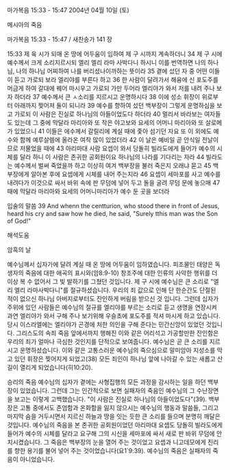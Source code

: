 마가복음 15:33 - 15:47 
2004년 04월 10일 (토)

메시아의 죽음



마가복음 15:33 - 15:47 / 새찬송가 141 장


15:33 제 육 시가 되매 온 땅에 어두움이 임하여 제 구 시까지 계속하더니 34 제 구 시에 예수께서 크게 소리지르시되 엘리 엘리 라마 사박다니 하시니 이를 번역하면 나의 하나님, 나의 하나님 어찌하여 나를 버리셨나이까하는 뜻이라 35 곁에 섰던 자 중 어떤 이들이 듣고 가로되 보라  엘리야를 부른다 하고 36 한 사람이 달려가서 해융에 신 포도주를 머금게 하여 갈대에 꿰어 마시우고 가로되 가만 두어라 엘리야가 와서 저를 내려 주나 보자 하더라 37 예수께서 큰 ㅅ소리를 지르시고 운명하시다 38 이에 성소 휘장이 위로부터 아래까지 찢어져 둘이 되니라 39 예수를 향하여 섰던 백부장이 그렇게 운명하심을 보고 가로되 이 사람은 진실로 하나님의 아들이었도다 하더라 40 멀리서 바라보는 여자들도 있는데 그 중에 막달라 마리아와 또 작은 야고보와 요세의 어머니 마리아와 또 살로메가 있었으니 41 이들은 에수께서 갈릴리에 계실 때에 좇아 섬기던 자요 또 이 외에도 예수와 함께 예루살렘에 올라온 여작 많이 있었더라 42 이 날은 예비일 곧 안식일 전날이므로 저물었을 때에 43 아리마대 사람 요셉이 와서 당돌히 빌라도에게 들어가 예수의 시체를 달라 하니 이 사람은 존귀한 공회원이요 하나님의 나라를 기다리는 자라 44 빌라도는 예수께서 벌써 죽었을까 하고 이상히 여겨 백부장을 불러 죽은지 오래냐 묻고 45 백부장에게 알아본 후에 요셉에게  시체를 내어 주는지라 46 요셉이 세마포를 사고 예수를 내려다가 이것으로 싸서 바위 속에 판 무덤에 넣어 두고 돌을 굴려 무덤 문에 놓으매 47 때에 막달라 마리아와 요세의 어머니마리아가 예수 둔 곳을 보더라

입술의 말씀
39 And whenn the  centturion, who stood there in front of Jesus, heard his cry and saw how he died, he said, "Surely tthis man was the Son of God!"

해석도움





암흑의 날

예수님께서 십자가에 달려 계실 때 온 땅에 어두움이 임하였습니다.  피조물인 태양은 독생자의 죽음에 대한 애곡의 표시와(암8:9-10) 창조주에 대한 인류의 사악한 행위를 더 이상 복 수 없어서 그 빛 발하기를 그쳤던 것입니다.  제 구 시에 예수님은 큰 소리로 "엘리 엘리 라마사박다니"를 절규하셨습니다.  우리의 죄 값으로 인해 단 한순간도 단절된 적이 없으신 하나님 아버지로부터도 잔인하게 버림을 받으신 것 입니다.  그런데 십자가 주위에 있던 사람들은 예수님의 절규를 엘리야를 부르는 소리로 듣고 생명을 연장시켜 과연 엘리야가 와서 구해 주나 보기위해 우슬초에 포도주를 적셔 마시게 하고 있습니다.  당시 이스라엘에는 엘리야가 곤경에 처한 의인을 구해 준다는 민간신앙이 있었던 것입니다.  그리스도의 속죄 죽음 앞에서까지 행해진 이와 같은 어리석고 가공할만한 잔인함은 우리의  죄가 얼마나 극심한 것인지를 단적으로 보여줍니다.  예수님은 곧 큰 소리를 지르시고 운명하셨습니다.  이와 같은 고통스러운 예수님의 죽으심으로 말미암아 지성소를 막고 있던 휘장은 찢어지게 되었고(38) 모든 죄인이 하나님 앞에 나아갈 수 있는 새롭고 산 길이 열리게 되었습니다(히10:20).

승리의 죽음
예수님의 십자가 곁에는 사형집행의 모든 과정을 감시하는 일을 하던 백부장이 있었습니다.  그런데 그는 인간적으로 보면 실패자의 죽음인 예수님의 그 수난장면을 보고는 이렇게 고백했습니다.  "이 사람은 진실로 하나님의 아들이었도다"(39).  백부장은 고통 중에서도 존엄함과 온화함을 잃지 않으시는 예수님의 행동과 말씀들, 그리고 마지막 숨을 거두시면서 지르신 하늘과 땅을 잇는 듯한 큰 소리를 들으며 분명히 깨달은 것입니다.  예수님의 죽음을 본 존귀한 공회원이었던 아리마대 요셉도 당돌히 빌라도에게 들어가 예수의 시체를 달라고 요구해 그의 시신을 세마포에 싸서 새로 판 바위 무덤에 안치시켰습니다.  그 죽음은 백부장의 눈을 열어 주는 것이었고 요셉과 니고데모에게 진리를 향한 용기를 불어 넣어 주는 것이었습니다(요1`9:39).  예수님의 죽음은 실패자의 죽음이 아니었습니다.